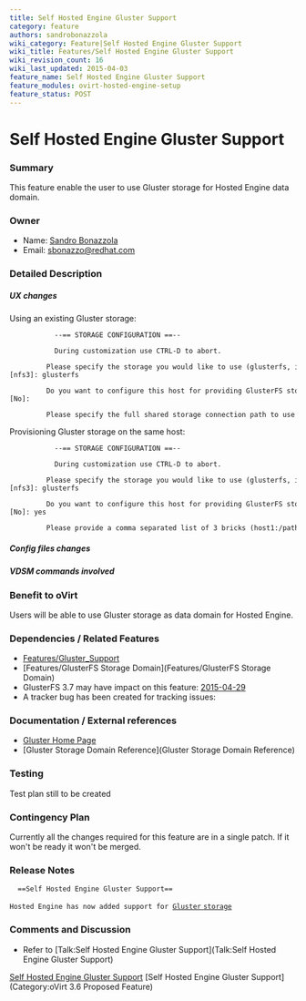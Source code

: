 ```yaml
---
title: Self Hosted Engine Gluster Support
category: feature
authors: sandrobonazzola
wiki_category: Feature|Self Hosted Engine Gluster Support
wiki_title: Features/Self Hosted Engine Gluster Support
wiki_revision_count: 16
wiki_last_updated: 2015-04-03
feature_name: Self Hosted Engine Gluster Support
feature_modules: ovirt-hosted-engine-setup
feature_status: POST
---
```


# Self Hosted Engine Gluster Support

### Summary

This feature enable the user to use Gluster storage for Hosted Engine data domain.

### Owner

*   Name: [ Sandro Bonazzola](User:SandroBonazzola)
*   Email: <sbonazzo@redhat.com>

### Detailed Description

##### UX changes

Using an existing Gluster storage:

               --== STORAGE CONFIGURATION ==--
              
               During customization use CTRL-D to abort.
               Please specify the storage you would like to use (glusterfs, iscsi, nfs3, nfs4)[nfs3]: glusterfs 
               Do you want to configure this host for providing GlusterFS storage (requires 3 bricks)? (Yes, No)[No]: 
               Please specify the full shared storage connection path to use (example: host:/path): 192.168.1.107:/hosted_engine_glusterfs

Provisioning Gluster storage on the same host:

               --== STORAGE CONFIGURATION ==--
              
               During customization use CTRL-D to abort.
               Please specify the storage you would like to use (glusterfs, iscsi, nfs3, nfs4)[nfs3]: glusterfs
               Do you want to configure this host for providing GlusterFS storage (requires 3 bricks)? (Yes, No)[No]: yes
               Please provide a comma separated list of 3 bricks (host1:/path1,host2:/path2,host3:/path3): 192.168.1.5:/he,192.168.1.6:/he,192.168.1.7:/he

##### Config files changes

##### VDSM commands involved

### Benefit to oVirt

Users will be able to use Gluster storage as data domain for Hosted Engine.

### Dependencies / Related Features

*   [Features/Gluster_Support](Features/Gluster_Support)
*   [Features/GlusterFS Storage Domain](Features/GlusterFS Storage Domain)
*   GlusterFS 3.7 may have impact on this feature: [2015-04-29](http://www.gluster.org/community/documentation/index.php/Planning37)
*   A tracker bug has been created for tracking issues:

### Documentation / External references

*   [Gluster Home Page](http://www.gluster.org/)
*   [Gluster Storage Domain Reference](Gluster Storage Domain Reference)

### Testing

Test plan still to be created

### Contingency Plan

Currently all the changes required for this feature are in a single patch. If it won't be ready it won't be merged.

### Release Notes

      ==Self Hosted Engine Gluster Support==
`Hosted Engine has now added support for `[`Gluster` `storage`](Features/Self_Hosted_Engine_Gluster_Support)

### Comments and Discussion

*   Refer to [Talk:Self Hosted Engine Gluster Support](Talk:Self Hosted Engine Gluster Support)

[Self Hosted Engine Gluster Support](Category:Feature) [Self Hosted Engine Gluster Support](Category:oVirt 3.6 Proposed Feature)
